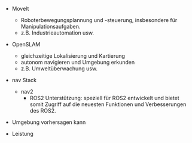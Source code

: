 - Movelt 
	- Roboterbewegungsplannung und -steuerung, insbesondere für Manipulationsaufgaben.
	- z.B. Industrieautomation usw. 
- OpenSLAM
	- gleichzeitige Lokalisierung und Kartierung 
	- autonom navigieren und Umgebung erkunden
	- z.B. Umweltüberwachung usw. 
- nav Stack 
	- nav2
		- ROS2 Unterstützung: speziell für ROS2 entwickelt und bietet somit Zugriff auf die neuesten Funktionen und Verbesserungen des ROS2. 


- Umgebung vorhersagen kann
- Leistung 